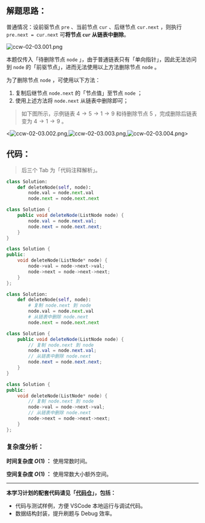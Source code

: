 ## 解题思路：

普通情况：设前驱节点 `pre` 、当前节点 `cur` 、后继节点 `cur.next` ，则执行 `pre.next = cur.next` 可**将节点 `cur` 从链表中删除**。

![ccw-02-03.001.png](https://pic.leetcode-cn.com/1642318280-EhKkoi-ccw-02-03.001.png)

本题仅传入「待删除节点 `node` 」，由于普通链表只有「单向指针」，因此无法访问到 `node` 的「前驱节点」，进而无法使用以上方法删除节点 `node` 。

为了删除节点 `node` ，可使用以下方法：

1. 复制后继节点 `node.next` 的「节点值」至节点 `node` ；
2. 使用上述方法将 `node.next` 从链表中删除即可；

> 如下图所示，示例链表 $4 \rightarrow 5 \rightarrow 1 \rightarrow 9$ 和待删除节点 $5$ ，完成删除后链表变为 $4 \rightarrow 1 \rightarrow 9$ 。

<![ccw-02-03.002.png](https://pic.leetcode-cn.com/1642318280-aVKlYf-ccw-02-03.002.png),![ccw-02-03.003.png](https://pic.leetcode-cn.com/1642318280-hCxwrw-ccw-02-03.003.png),![ccw-02-03.004.png](https://pic.leetcode-cn.com/1642318280-LfvVjd-ccw-02-03.004.png)>

## 代码：

> 后三个 Tab 为「代码注释解析」。

```Python []
class Solution:
    def deleteNode(self, node):
        node.val = node.next.val
        node.next = node.next.next
```

```Java []
class Solution {
    public void deleteNode(ListNode node) {
        node.val = node.next.val;
        node.next = node.next.next;
    }
}
```

```C++ []
class Solution {
public:
    void deleteNode(ListNode* node) {
        node->val = node->next->val;
        node->next = node->next->next;
    }
};
```

```Python []
class Solution:
    def deleteNode(self, node):
        # 复制 node.next 到 node
        node.val = node.next.val
        # 从链表中删除 node.next
        node.next = node.next.next
```

```Java []
class Solution {
    public void deleteNode(ListNode node) {
        // 复制 node.next 到 node
        node.val = node.next.val;
        // 从链表中删除 node.next
        node.next = node.next.next;
    }
}
```

```C++ []
class Solution {
public:
    void deleteNode(ListNode* node) {
        // 复制 node.next 到 node
        node->val = node->next->val;
        // 从链表中删除 node.next
        node->next = node->next->next;
    }
};
```

### 复杂度分析：

**时间复杂度 $O(1)$ ：** 使用常数时间。

**空间复杂度 $O(1)$ ：** 使用常数大小额外空间。

---

**本学习计划的配套代码请见「[代码仓](https://github.com/krahets/selected-coding-interview)」，包括：**

- 代码与测试样例，方便 VSCode 本地运行与调试代码。
- 数据结构封装，提升刷题与 Debug 效率。
